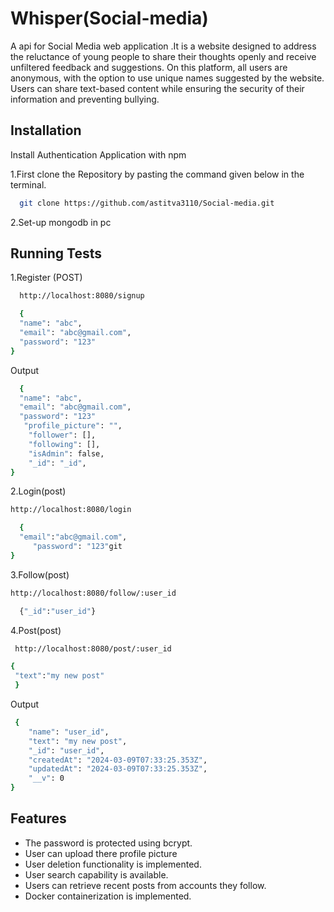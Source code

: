 
# Whisper(Social-media)

A api for Social Media web application .It is a website designed to address the reluctance of young people to share their thoughts openly and receive unfiltered feedback and suggestions. On this platform, all users are anonymous, with the option to use unique names suggested by the website. Users can share text-based content while ensuring the security of their information and preventing bullying.




## Installation

Install Authentication Application with npm

1.First clone the Repository by pasting the command given below in the terminal.
```bash
  git clone https://github.com/astitva3110/Social-media.git
```
 2.Set-up mongodb in pc 

## Running Tests

1.Register (POST)

```bash
  http://localhost:8080/signup
```
```bash
  {
  "name": "abc",
  "email": "abc@gmail.com",
  "password": "123"
}

```
Output
```bash
  {
  "name": "abc",
  "email": "abc@gmail.com",
  "password": "123"
   "profile_picture": "",
    "follower": [],
    "following": [],
    "isAdmin": false,
    "_id": "_id",
}

```
2.Login(post)
```bash
http://localhost:8080/login
```
```bash
  {
  "email":"abc@gmail.com",
     "password": "123"git
}
```
3.Follow(post)
```bash
http://localhost:8080/follow/:user_id
```
```bash
  {"_id":"user_id"}
```

4.Post(post)
```bash
 http://localhost:8080/post/:user_id
```
```bash 
{
 "text":"my new post"
 }
```
Output
```bash
 {
    "name": "user_id",
    "text": "my new post",
    "_id": "user_id",
    "createdAt": "2024-03-09T07:33:25.353Z",
    "updatedAt": "2024-03-09T07:33:25.353Z",
    "__v": 0
}
```
## Features

- The password is protected using bcrypt.
- User can upload there profile picture
- User deletion functionality is implemented.
- User search capability is available.
- Users can retrieve recent posts from accounts they follow.
- Docker containerization is implemented.



